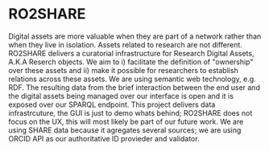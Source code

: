 # RO2SHARE
Digital assets are more valuable when they are part of a network rather than when they live in isolation. Assets related to research are not different. RO2SHARE delivers a curatorial infrastructure for Research Digital Assets, A.K.A Reserch objects. We aim to i) facilitate the definition of "ownership" over these assets and ii) make it possible for researchers to establish relations across these assets. We are using semantic web technology, e.g. RDF. The resulting data from the brief interaction between the end user and the digital assets being managed over our interface is open and it is exposed over our SPARQL endpoint. This project delivers data infrastrcuture, the GUI is just to demo whats behind; RO2SHARE does not focus on the UX, this will most likely be part of our future work. We are using SHARE data because it agregates several sources; we are using ORCID API as our authoritative ID provieder and validator.

